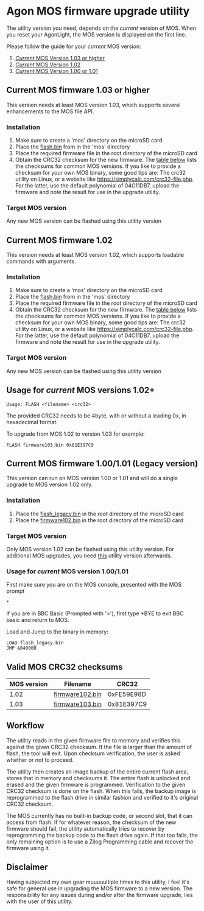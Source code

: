 # Agon MOS firmware upgrade utility
The utility version you need, depends on the *current* version of MOS. When you reset your AgonLight, the MOS version is displayed on the first line.

Please follow the guide for your *current* MOS version:
1. [*Current* MOS Version 1.03 or higher](#current-mos-firmware-103-or-higher)
2. [*Current* MOS Version 1.02](#current-mos-firmware-102)
3. [*Current* MOS Version 1.00 or 1.01](#current-mos-firmware-100101-legacy-version)

## Current MOS firmware 1.03 or higher
This version needs at least MOS version 1.03, which supports several enhancements to the MOS file API.
### Installation
1. Make sure to create a 'mos' directory on the microSD card
2. Place the [flash.bin](https://github.com/envenomator/agon-flash/blob/master/binaries/Current%20MOS%20version%201.03%20or%20higher/flash.bin) from in the 'mos' directory
3. Place the required firmware file in the root directory of the microSD card
4. Obtain the CRC32 checksum for the new firmware. The [table below](#valid-mos-crc32-checksums) lists the checksums for common MOS versions. If you like to provide a checksum for your own MOS binary, some good tips are: The crc32 utility on Linux, or a website like https://simplycalc.com/crc32-file.php. For the latter, use the default polynomial of 04C11DB7, upload the firmware and note the result for use in the upgrade utility.

### Target MOS version
Any new MOS version can be flashed using this utility version

## Current MOS firmware 1.02
This version needs at least MOS version 1.02, which supports loadable commands with arguments.
### Installation
1. Make sure to create a 'mos' directory on the microSD card
2. Place the [flash.bin](https://github.com/envenomator/agon-flash/blob/master/binaries/Current%20MOS%20version%201.02/flash.bin) from in the 'mos' directory
3. Place the required firmware file in the root directory of the microSD card
4. Obtain the CRC32 checksum for the new firmware. The [table below](#valid-mos-crc32-checksums) lists the checksums for common MOS versions. If you like to provide a checksum for your own MOS binary, some good tips are: The crc32 utility on Linux, or a website like https://simplycalc.com/crc32-file.php. For the latter, use the default polynomial of 04C11DB7, upload the firmware and note the result for use in the upgrade utility.

### Target MOS version
Any new MOS version can be flashed using this utility version

## Usage for *current* MOS versions 1.02+
```console
Usage: FLASH <filename> <crc32>
```
The provided CRC32 needs to be 4byte, with or without a leading 0x, in hexadecimal format. 

To upgrade from MOS 1.02 to version 1.03 for example:
```console
FLASH firmware103.bin 0x81E397C9
```

## Current MOS firmware 1.00/1.01 (Legacy version)
This version can run on MOS version 1.00 or 1.01 and will do a single upgrade to MOS version 1.02 only.
### Installation
1. Place the [flash_legacy.bin](https://github.com/envenomator/agon-flash/blob/master/binaries/Current%20MOS%20version%20up%20to%201.01/flash_legacy.bin) in the *root* directory of the microSD card
2. Place the [firmware102.bin](https://github.com/envenomator/agon-flash/blob/master/binaries/firmware102.bin) in the root directory of the microSD card

### Target MOS version
Only MOS version 1.02 can be flashed using this utility version. For additional MOS upgrades, you need [this](#current-mos-firmware-102) utility version afterwards.

### Usage for *current* MOS version 1.00/1.01
First make sure you are on the MOS console, presented with the MOS prompt

    *

If you are in BBC Basic (Prompted with '>'), first type *BYE to exit BBC basic and return to MOS.

Load and Jump to the binary in memory:
```console
LOAD flash_legacy.bin
JMP &040000
```

## Valid MOS CRC32 checksums

| MOS version | Filename           | CRC32      |
|-------------|--------------------|------------|
| 1.02        | [firmware102.bin](https://github.com/envenomator/agon-flash/blob/master/binaries/firmware102.bin)    | 0xFE59E98D |
| 1.03        | [firmware103.bin](https://github.com/envenomator/agon-flash/blob/master/binaries/firmware103.bin)    | 0x81E397C9 |

## Workflow
The utility reads in the given firmware file to memory and verifies this against the given CRC32 checksum.
If the file is larger than the amount of flash, the tool will exit.
Upon checksum verification, the user is asked whether or not to proceed.

The utility then creates an image backup of the entire current flash area, stores that in memory and checksums it.
The entire flash is unlocked and erased and the given firmware is programmed.
Verification to the given CRC32 checksum is done on the flash. When this fails, the backup image is reprogrammed to the flash drive in similar fashion and verified to it's original CRC32 checksum.

The MOS currently has no built-in backup code, or second slot, that it can access from flash. If for whatever reason, the checksum of the new firmware should fail, the utility automatically tries to recover by reprogramming the backup code to the flash drive again. If that too fails, the only remaining option is to use a Zilog Programming cable and recover the firmware using it.

## Disclaimer
Having subjected my own gear muuuuultiple times to this utility, I feel it's safe for general use in upgrading the MOS firmware to a new version.
The responsibility for any issues during and/or after the firmware upgrade, lies with the user of this utility.

